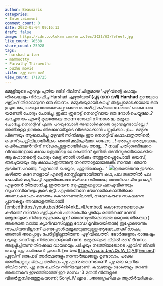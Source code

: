 ```yaml
---
author: Beaumaris
categories:
- Entertainment
comment_count: 0
date: 2022-05-04 09:16:13
draft: false
image: https://cdn.boolokam.com/articles/2022/05/fefeef.jpg
like_count: 76538
share_count: 25928
tags:
- harshad writer
- mammootty
- Parvathy Thiruvothu
- puzhu movie
title: പുഴു വന്ന വഴി
view_count: 1718725
---
```


മമ്മൂട്ടിയുടെ ഏറ്റവും പുതിയ ഒടിടി റിലീസ് ചിത്രമായ 'പുഴു'വിന്റെ കഥയും തിരക്കഥയും നിർവഹിച്ച Harshad എഴുതിയത് **(പുഴു വന്ന വഴി)** **Harshad** ഉണ്ടയുടെ ഷൂട്ടിംഗ് തീരാറാവുന്ന ഒരു ദിവസം. മമ്മൂക്കയുമായി കുറച്ച് അടുപ്പമൊക്കെയായ ഒരു ഉച്ചനേരം, അദ്ദേഹത്തോടൊപ്പം ഭക്ഷണം കഴിച്ച് കഴിഞ്ഞ നേരത്ത് ഞാനൊരു യമണ്ടന്‍ ചോദ്യം ചോദിച്ചു. ഇക്കാ ത്രൂഔട്ട് നെഗറ്റീവായ ഒരു റോള്‍ ചെയ്യുമോ..? കുറച്ചുനേരം എന്റെ മുഖത്തേക്കു തന്നെ നോക്കി നിന്നശേഷം മമ്മൂക്ക ചോദിച്ചു.നെഗറ്റീവ് എന്നു പറയുമ്പോള്‍ അയാള്‍ക്കൊരു ന്യായമുണ്ടാവില്ലേ..? അതിനുള്ള ഉത്തരം തിരക്കഥയിലൂടെ വിശദമാക്കാൻ പറ്റുമിക്കാ.. ഉം... മമ്മൂക്ക പിന്നെയും ആലോചിച്ചു. മുഴുവന്‍ സിനിമയും ഈ നെഗറ്റീവ് കഥാപാത്രത്തിന്റെ പെസ്‌പെക്റ്റീവിലായിരിക്കും. ഞാൻ കൂട്ടിച്ചേർത്തു. ഓഹോ... ! അപ്പോ അത്യാവശ്യം പെര്‍ഫോമന്‍സിന് സ്‌കോപ്പുള്ളതായിരിക്കും അല്ലേ.. ? നാല് പതിറ്റാണ്ടിലേറെ വിവധങ്ങളായ കഥാപാത്രങ്ങളെ ലോകത്തിന് മുന്നിൽ അവിസ്മരണീയമാക്കിയ ആ മഹാനടന്റെ ചോദ്യം കേട്ട് ഞാന്‍ ശരിക്കും അത്ഭുതപ്പെട്ടുപോയി. യെസ്, തീര്‍ച്ചയായും ആ കഥാപാത്രത്തിന്റെ നിറഞ്ഞാട്ടമായിരിക്കും സിനിമ!! ഞാൻ തുടർന്ന് പറഞ്ഞു. "എന്നാൽ ചെയ്യാം, എഴുതിക്കോളൂ.. " ![](https://cdn.boolokam.com/articles/2022/05/fefeef.jpg)ഇതായിരുന്നു തുടക്കം. കഴിഞ്ഞ കുറേ നാളായി എന്റെ മനസ്സിലുണ്ടായിരുന്ന കഥ, പല തരത്തില്‍ പല ഫോമില്‍ മാറ്റി മാറ്റി എഴുതിക്കൊണ്ടേയിരുന്ന തിരക്കഥ, അങ്ങിനെ വീണ്ടും മാറ്റി എഴുതാന്‍ തീരുമാനിച്ചു. ഇത്തവണ സുഹൃത്തുക്കളായ ഷറഫുവിനെയും സുഹാസിനെയും കൂടെ കൂട്ടി. എഴുത്തങ്ങനെ ജോറായികൊണ്ടിരിക്കെ അണ്ഡകടാഹം മൊത്തം കൊറോണയിലായി, മാലോകരുടെ സകലമാന പ്ലാനുകളും അവതാളത്തിലായി! [embed]https://youtu.be/d64ck4nkE_M[/embed] കൊറോണയൊക്കെ കഴിഞ്ഞ് സിനിമാ ഷൂട്ടിംഗുകൾ പുതരാരംഭിച്ചെങ്കിലും രത്തീനക്ക് വേണ്ടി മമ്മൂക്കയുടെ നിർദ്ദേശപ്രകാരം മുമ്പ് ഞാനെഴുതിക്കൊടുത്ത മറ്റൊരു തിരക്കഥ ( അതൊരു വലിയ ക്യാൻവാസിലുള്ള റോഡ് മൂവിയായിരുന്നു) ഇപ്പോഴൊന്നും നടപടിയാവില്ലാന്ന് കണ്ടപ്പോൾ മമ്മൂക്കയുമായുള്ള ആലോചനക്ക് ശേഷം, ഞങ്ങൾ അപ്പൊഴും പേരിട്ടിട്ടില്ലാതിരുന്ന 'പുഴു'വിലെത്തി. ജോർജേട്ടനും രാജേഷും ശ്യാമും റെനീഷും നിർമാതാക്കളായി വന്നു. മമ്മൂക്കയുടെ വീട്ടിൽ രണ്ട് ദിവസം അടുപ്പിച്ചിരുന്ന് തിരക്കഥാ വായനയും ചർച്ചയും നടത്തിയതോടെ പുഴുവിന് ജീവൻ വെച്ചു. പുഴു ചലിക്കാൻ തുടങ്ങി. [embed]https://youtu.be/cQcfA_I5jA8[/embed] പുഴുവിന് ഒരുപാട് അർത്ഥങ്ങളും നാനാർത്ഥങ്ങളും ഉണ്ടാവാം. പക്ഷേ അതിലേറ്റവും മികച്ച അർത്ഥം പുഴു എന്നു തന്നെയാണ്! പുഴു ഒരു ചെറിയ ജീവിയാണ്, പുഴു ഒരു ചെറിയ സിനിമയുമാണ്. കാലങ്ങളും ദേശങ്ങളും താണ്ടി അതങ്ങനെ ഇഴഞ്ഞിഴഞ്ഞ് ഈ മാസം 13 മുതൽ നിങ്ങളുടെ വിരൽതുമ്പിലെത്തുകയാണ്; SonyLIV ലൂടെ ...അനുഗ്രഹിക്കുക ആശിര്‍വദിക്കുക.